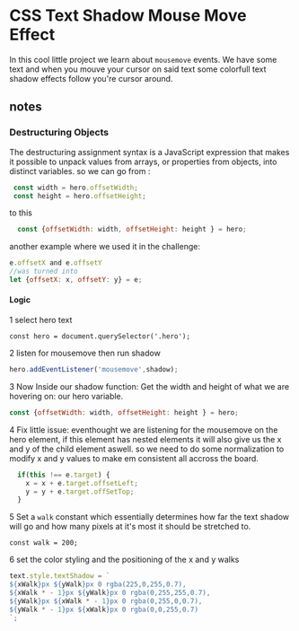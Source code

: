 # CSS Text Shadow Mouse Move Effect

In this cool little project we learn about `mousemove` events. We have some text and when you mouve your cursor on said text some colorfull text shadow effects follow you're cursor around. 

## notes

### Destructuring Objects

The destructuring assignment syntax is a JavaScript expression that makes it possible to unpack values from arrays, or properties from objects, into distinct variables.
so we can go from :
```javascript
 const width = hero.offsetWidth;
 const height = hero.offsetHeight;
```
to this 
```javascript
  const {offsetWidth: width, offsetHeight: height } = hero;

```
 another example where we used it in the challenge: 
 
 ```javascript
 e.offsetX and e.offsetY 
 //was turned into
 let {offsetX: x, offsetY: y} = e;
 ```

#### Logic

1 select hero text
```javscript
const hero = document.querySelector('.hero');
```

2 listen for mousemove then run shadow
```javascript
hero.addEventListener('mousemove',shadow);
```

3 Now Inside our shadow function: Get the width and height of what we are hovering on: our hero variable.
```javascript
const {offsetWidth: width, offsetHeight: height } = hero;
```

4 Fix little issue: eventhought we are listening for the mousemove on the hero element, if this element has nested elements it will also give us the x and y of the child element aswell. so we need to do some normalization to modify x and y values to make em consistent all accross the board.

```javascript
  if(this !== e.target) {
    x = x + e.target.offsetLeft;
    y = y + e.target.offSetTop;
  }
```
5 Set a `walk` constant which essentially determines how far the text shadow will go and how many pixels at it's most it should be stretched to.
```javscript
const walk = 200;
```
6 set the color styling and the positioning of the x and y walks
 ```javascript
 text.style.textShadow = `
 ${xWalk}px ${yWalk}px 0 rgba(225,0,255,0.7),
 ${xWalk * - 1}px ${yWalk}px 0 rgba(0,255,255,0.7),
 ${yWalk}px ${xWalk * - 1}px 0 rgba(0,255,0,0.7),
 ${yWalk * - 1}px ${xWalk}px 0 rgba(0,0,255,0.7)
 `;
 ```
